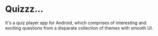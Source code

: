 # Quizzz...
It's a quiz player app for Android, which comprises of interesting and exciting questions from a disparate collection of themes with smooth UI.
